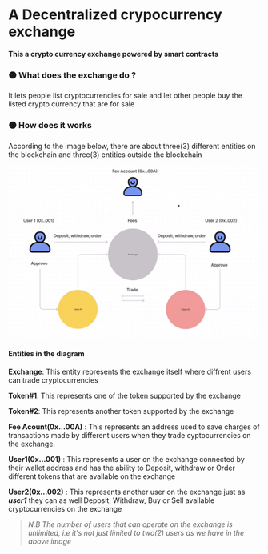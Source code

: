 # A Decentralized crypocurrency exchange

**This a crypto currency exchange powered by **smart contracts****

### 🟠 What does the exchange do ?
It lets people list cryptocurrencies for sale and let other people buy the listed crypto currency that are for sale

### 🟠 How does it works
According to the image below, there are about three(3) different entities on the blockchain and three(3) entities outside the blockchain

<img src="./public/assets/images/how-exchange-works.png" alt="drawing" style="width:600px; height: 400"/>


#### **Entities in the diagram**
**Exchange**: This entity represents the exchange itself where diffrent users can trade cryptocurrencies  

**Token#1**: This represents one of the token supported by the exchange  

**Token#2**: This represents another token supported by the exchange   

**Fee Acount(0x...00A)** : This represents an address used to save charges of transactions made by different users when they trade cyptocurrencies on the exchange.  

**User1(0x...001)** : This represents a user on the exchange connected by their wallet address and has the ability to Deposit, withdraw or Order different tokens that are available on the exchange  

**User2(0x...002)** : This represents another user on the exchange just as ***user1*** they can as well Deposit, Withdraw, Buy or Sell available cryptocurrencies on the exchange  
> *N.B The number of users that can operate on the exchange is unlimited, i.e it's not just limited to two(2) users as we have in the above image*  






